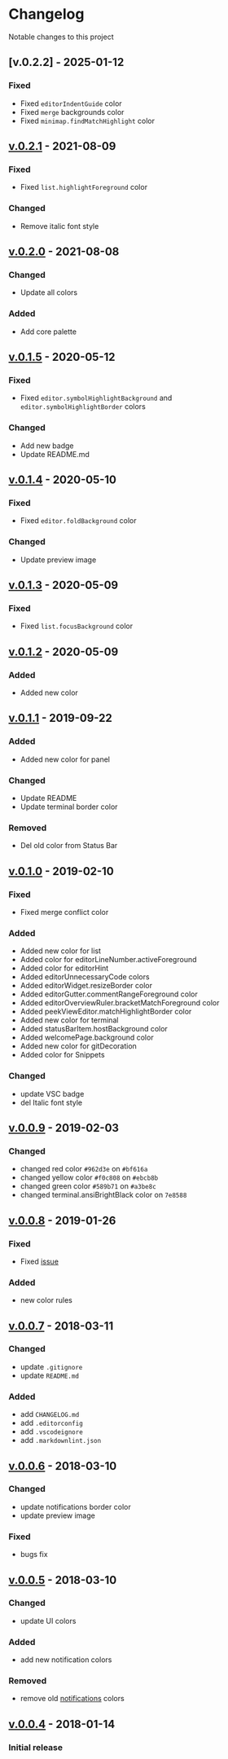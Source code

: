 # Changelog

Notable changes to this project

## [v.0.2.2] - 2025-01-12

### Fixed

- Fixed `editorIndentGuide` color
- Fixed `merge` backgrounds color
- Fixed `minimap.findMatchHighlight` color

## [v.0.2.1] - 2021-08-09

### Fixed

- Fixed `list.highlightForeground` color

### Changed

- Remove italic font style

## [v.0.2.0] - 2021-08-08

### Changed

- Update all colors

### Added

- Add core palette

## [v.0.1.5] - 2020-05-12

### Fixed

- Fixed `editor.symbolHighlightBackground` and `editor.symbolHighlightBorder` colors

### Changed

- Add new badge
- Update README.md

## [v.0.1.4] - 2020-05-10

### Fixed

- Fixed `editor.foldBackground` color

### Changed

- Update preview image

## [v.0.1.3] - 2020-05-09

### Fixed

- Fixed `list.focusBackground` color

## [v.0.1.2] - 2020-05-09

### Added

- Added new color

## [v.0.1.1] - 2019-09-22

### Added

- Added new color for panel

### Changed

- Update README
- Update terminal border color

### Removed

- Del old color from Status Bar

## [v.0.1.0] - 2019-02-10

### Fixed

- Fixed merge conflict color

### Added

- Added new color for list
- Added color for editorLineNumber.activeForeground
- Added color for editorHint
- Added editorUnnecessaryCode colors
- Added editorWidget.resizeBorder color
- Added editorGutter.commentRangeForeground color
- Added editorOverviewRuler.bracketMatchForeground color
- Added peekViewEditor.matchHighlightBorder color
- Added new color for terminal
- Added statusBarItem.hostBackground color
- Added welcomePage.background color
- Added new color for gitDecoration
- Added color for Snippets

### Changed

- update VSC badge
- del Italic font style

## [v.0.0.9] - 2019-02-03

### Changed

- changed red color `#962d3e` on `#bf616a`
- changed yellow color `#f0c808` on `#ebcb8b`
- changed green color `#589b71` on `#a3be8c`
- changed terminal.ansiBrightBlack color on `7e8588`

## [v.0.0.8] - 2019-01-26

### Fixed

- Fixed [issue](https://github.com/deeppines/pines-visual-studio-code/issues/13)

### Added

- new color rules

## [v.0.0.7] - 2018-03-11

### Changed

- update `.gitignore`
- update `README.md`

### Added

- add `CHANGELOG.md`
- add `.editorconfig`
- add `.vscodeignore`
- add `.markdownlint.json`

## [v.0.0.6] - 2018-03-10

### Changed

- update notifications border color
- update preview image

### Fixed

- bugs fix

## [v.0.0.5] - 2018-03-10

### Changed

- update UI colors

### Added

- add new notification colors

### Removed

- remove old [notifications](https://code.visualstudio.com/docs/getstarted/theme-color-reference#_notification-colors) colors

## [v.0.0.4] - 2018-01-14

### Initial release

[v.0.2.1]: https://github.com/deeppines/pines-visual-studio-code/releases/tag/v.0.2.1
[v.0.2.0]: https://github.com/deeppines/pines-visual-studio-code/releases/tag/v.0.2.0
[v.0.1.5]: https://github.com/deeppines/pines-visual-studio-code/releases/tag/v.0.1.5
[v.0.1.4]: https://github.com/deeppines/pines-visual-studio-code/releases/tag/v.0.1.4
[v.0.1.3]: https://github.com/deeppines/pines-visual-studio-code/releases/tag/v.0.1.3
[v.0.1.2]: https://github.com/deeppines/pines-visual-studio-code/releases/tag/v.0.1.2
[v.0.1.1]: https://github.com/deeppines/pines-visual-studio-code/releases/tag/v.0.1.1
[v.0.1.0]: https://github.com/deeppines/pines-visual-studio-code/releases/tag/v.0.1.0
[v.0.0.9]: https://github.com/deeppines/pines-visual-studio-code/releases/tag/v.0.0.9
[v.0.0.8]: https://github.com/deeppines/pines-visual-studio-code/releases/tag/v.0.0.8
[v.0.0.7]: https://github.com/deeppines/pines-visual-studio-code/releases/tag/v.0.0.7
[v.0.0.6]: https://github.com/deeppines/pines-visual-studio-code/releases/tag/v.0.0.6
[v.0.0.5]: https://github.com/deeppines/pines-visual-studio-code/releases/tag/v.0.0.5
[v.0.0.4]: https://github.com/deeppines/pines-visual-studio-code/releases/tag/0.0.4
